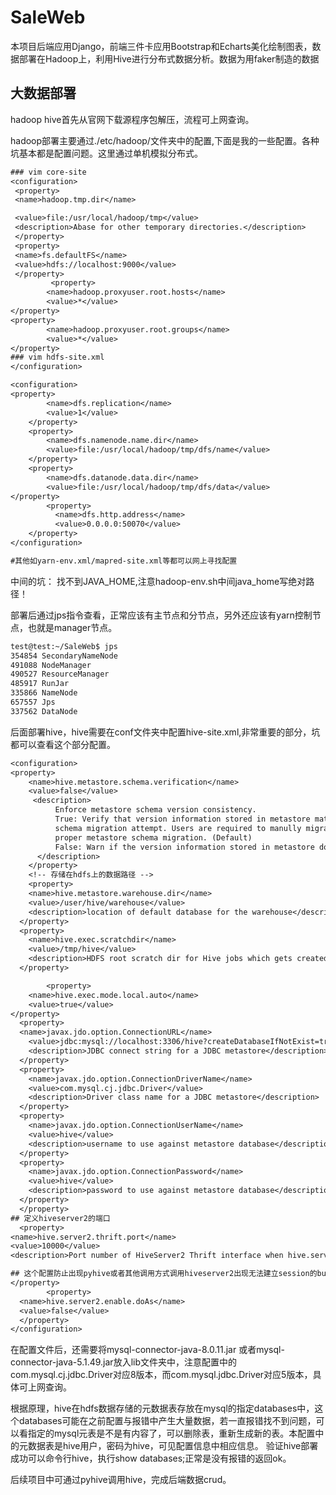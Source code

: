 # SaleWeb
本项目后端应用Django，前端三件卡应用Bootstrap和Echarts美化绘制图表，数据部署在Hadoop上，利用Hive进行分布式数据分析。数据为用faker制造的数据

## 大数据部署
hadoop hive首先从官网下载源程序包解压，流程可上网查询。

hadoop部署主要通过./etc/hadoop/文件夹中的配置,下面是我的一些配置。各种坑基本都是配置问题。这里通过单机模拟分布式。

```txt
### vim core-site
<configuration>
 <property>
 <name>hadoop.tmp.dir</name>

 <value>file:/usr/local/hadoop/tmp</value>
 <description>Abase for other temporary directories.</description>
 </property>
 <property>
 <name>fs.defaultFS</name>
 <value>hdfs://localhost:9000</value>
 </property>
         <property>
        <name>hadoop.proxyuser.root.hosts</name>
        <value>*</value>
</property>
<property>
        <name>hadoop.proxyuser.root.groups</name>
        <value>*</value>
</property>
### vim hdfs-site.xml 
</configuration>

<configuration>
<property>
        <name>dfs.replication</name>
        <value>1</value>
    </property>
    <property>
        <name>dfs.namenode.name.dir</name>
        <value>file:/usr/local/hadoop/tmp/dfs/name</value>
    </property>
    <property>
        <name>dfs.datanode.data.dir</name>
        <value>file:/usr/local/hadoop/tmp/dfs/data</value>
</property>
        <property>
          <name>dfs.http.address</name>
          <value>0.0.0.0:50070</value>
    </property>
</configuration>

#其他如yarn-env.xml/mapred-site.xml等都可以网上寻找配置
```
中间的坑：
找不到JAVA_HOME,注意hadoop-env.sh中间java_home写绝对路径！

部署后通过jps指令查看，正常应该有主节点和分节点，另外还应该有yarn控制节点，也就是manager节点。
```txt
test@test:~/SaleWeb$ jps
354854 SecondaryNameNode
491088 NodeManager
490527 ResourceManager
485917 RunJar
335866 NameNode
657557 Jps
337562 DataNode
```
后面部署hive，hive需要在conf文件夹中配置hive-site.xml,非常重要的部分，坑都可以查看这个部分配置。
```txt
<configuration>
<property>
    <name>hive.metastore.schema.verification</name>
    <value>false</value>
     <description>
          Enforce metastore schema version consistency.
          True: Verify that version information stored in metastore matches with one from Hive jars.  Also disable automatic
          schema migration attempt. Users are required to manully migrate schema after Hive upgrade which ensures
          proper metastore schema migration. (Default)
          False: Warn if the version information stored in metastore doesn't match with one from in Hive jars.
      </description>
    </property>
    <!-- 存储在hdfs上的数据路径 -->
    <property>
    <name>hive.metastore.warehouse.dir</name>
    <value>/user/hive/warehouse</value>
    <description>location of default database for the warehouse</description>
  </property>
  <property>
    <name>hive.exec.scratchdir</name>
    <value>/tmp/hive</value>
    <description>HDFS root scratch dir for Hive jobs which gets created with write all (733) permission. For each connecting user, an HDFS scratch dir: ${hive.exec.scratchdir}/&lt;username&gt; is created, with ${hive.scratch.dir.permission}.</description>
  </property>

        <property>
    <name>hive.exec.mode.local.auto</name>
    <value>true</value>
</property>
  <property>
  <name>javax.jdo.option.ConnectionURL</name>
    <value>jdbc:mysql://localhost:3306/hive?createDatabaseIfNotExist=true&amp;useSSL=false&amp;allowPublicKeyRetrieval=true</value>
    <description>JDBC connect string for a JDBC metastore</description>
  </property>
  <property>
    <name>javax.jdo.option.ConnectionDriverName</name>
    <value>com.mysql.cj.jdbc.Driver</value>
    <description>Driver class name for a JDBC metastore</description>
  </property>
  <property>
    <name>javax.jdo.option.ConnectionUserName</name>
    <value>hive</value>
    <description>username to use against metastore database</description>
  </property>
  <property>
    <name>javax.jdo.option.ConnectionPassword</name>
    <value>hive</value>
    <description>password to use against metastore database</description>
  </property>
  </property>
## 定义hiveserver2的端口
  <property>
<name>hive.server2.thrift.port</name>
<value>10000</value>
<description>Port number of HiveServer2 Thrift interface when hive.server2.transport.mode is 'binary'.</description>

## 这个配置防止出现pyhive或者其他调用方式调用hiveserver2出现无法建立session的bug
</property>
        <property>
  <name>hive.server2.enable.doAs</name>
  <value>false</value>
  </property>
</configuration>
```

在配置文件后，还需要将mysql-connector-java-8.0.11.jar
或者mysql-connector-java-5.1.49.jar放入lib文件夹中，注意配置中的com.mysql.cj.jdbc.Driver对应8版本，而com.mysql.jdbc.Driver对应5版本，具体可上网查询。

根据原理，hive在hdfs数据存储的元数据表存放在mysql的指定databases中，这个databases可能在之前配置与报错中产生大量数据，若一直报错找不到问题，可以看指定的mysql元表是不是有内容了，可以删除表，重新生成新的表。本配置中的元数据表是hive用户，密码为hive，可见配置信息中相应信息。
验证hive部署成功可以命令行hive，执行show databases;正常是没有报错的返回ok。

后续项目中可通过pyhive调用hive，完成后端数据crud。